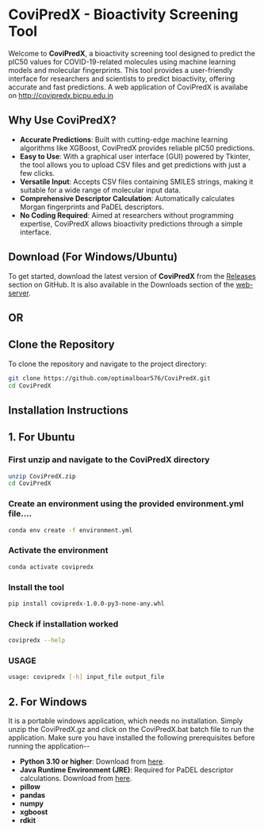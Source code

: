 # CoviPredX - Bioactivity Screening Tool

Welcome to **CoviPredX**, a bioactivity screening tool designed to predict the pIC50 values for COVID-19-related molecules using machine learning models and molecular fingerprints. This tool provides a user-friendly interface for researchers and scientists to predict bioactivity, offering accurate and fast predictions. A web application of CoviPredX is availabe on http://covipredx.bicpu.edu.in

## Why Use CoviPredX?

- **Accurate Predictions**: Built with cutting-edge machine learning algorithms like XGBoost, CoviPredX provides reliable pIC50 predictions.
- **Easy to Use**: With a graphical user interface (GUI) powered by Tkinter, the tool allows you to upload CSV files and get predictions with just a few clicks.
- **Versatile Input**: Accepts CSV files containing SMILES strings, making it suitable for a wide range of molecular input data.
- **Comprehensive Descriptor Calculation**: Automatically calculates Morgan fingerprints and PaDEL descriptors.
- **No Coding Required**: Aimed at researchers without programming expertise, CoviPredX allows bioactivity predictions through a simple interface.

## Download (For Windows/Ubuntu)

To get started, download the latest version of **CoviPredX** from the [Releases](https://github.com/optimalboar576/CoviPredX/releases) section on GitHub. It is also available in the Downloads section of the [web-server](http://covipredx.bicpu.edu.in).

## OR

## Clone the Repository

To clone the repository and navigate to the project directory:

```bash
git clone https://github.com/optimalboar576/CoviPredX.git
cd CoviPredX
```

## Installation Instructions

## 1. For Ubuntu

### First unzip and navigate to the CoviPredX directory
```bash
unzip CoviPredX.zip
cd CoviPredX
```
### Create an environment using the provided environment.yml file....
```bash
conda env create -f environment.yml
```
### Activate the environment
```bash
conda activate covipredx
```
### Install the tool
```bash
pip install covipredx-1.0.0-py3-none-any.whl
```
### Check if installation worked
```bash
covipredx --help
```
### USAGE
```bash
usage: covipredx [-h] input_file output_file
```

## 2. For Windows
It is a portable windows application, which needs no installation. Simply unzip the CoviPredX.gz and click on the CoviPredX.bat batch file to run the application. Make sure you have installed the following prerequisites before running the application--

- **Python 3.10 or higher**: Download from [here](https://www.python.org/downloads/).
- **Java Runtime Environment (JRE)**: Required for PaDEL descriptor calculations. Download from [here](https://www.oracle.com/java/technologies/javase-downloads.html).
- **pillow**
- **pandas**
- **numpy**
- **xgboost**
- **rdkit**
